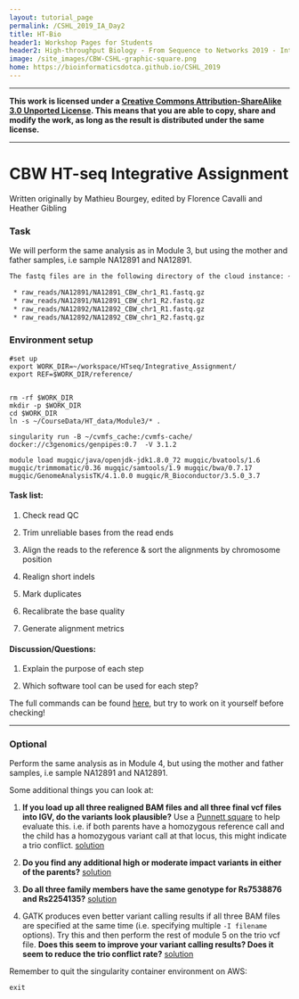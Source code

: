 ```yaml
---
layout: tutorial_page
permalink: /CSHL_2019_IA_Day2
title: HT-Bio
header1: Workshop Pages for Students
header2: High-throughput Biology - From Sequence to Networks 2019 - Integrated Assignment Day 2
image: /site_images/CBW-CSHL-graphic-square.png
home: https://bioinformaticsdotca.github.io/CSHL_2019
---
```



-----------------------

**This work is licensed under a [Creative Commons Attribution-ShareAlike 3.0 Unported License](http://creativecommons.org/licenses/by-sa/3.0/deed.en_US). This means that you are able to copy, share and modify the work, as long as the result is distributed under the same license.**

-----------------------

# CBW HT-seq Integrative Assignment

 
Written originally by Mathieu Bourgey, edited by Florence Cavalli and Heather Gibling


### Task
We will perform the same analysis as in Module 3, but using the mother and father samples, i.e sample NA12891 and NA12891.

```bash
The fastq files are in the following directory of the cloud instance: ~/CourseData/HT_data/Module3/

 * raw_reads/NA12891/NA12891_CBW_chr1_R1.fastq.gz
 * raw_reads/NA12891/NA12891_CBW_chr1_R2.fastq.gz
 * raw_reads/NA12892/NA12892_CBW_chr1_R1.fastq.gz
 * raw_reads/NA12892/NA12892_CBW_chr1_R2.fastq.gz
```


### Environment setup

```
#set up
export WORK_DIR=~/workspace/HTseq/Integrative_Assignment/
export REF=$WORK_DIR/reference/


rm -rf $WORK_DIR
mkdir -p $WORK_DIR
cd $WORK_DIR
ln -s ~/CourseData/HT_data/Module3/* .

singularity run -B ~/cvmfs_cache:/cvmfs-cache/ docker://c3genomics/genpipes:0.7  -V 3.1.2

module load mugqic/java/openjdk-jdk1.8.0_72 mugqic/bvatools/1.6 mugqic/trimmomatic/0.36 mugqic/samtools/1.9 mugqic/bwa/0.7.17 mugqic/GenomeAnalysisTK/4.1.0.0 mugqic/R_Bioconductor/3.5.0_3.7
```

#### Task list:

1. Check read QC

2. Trim unreliable bases from the read ends

3. Align the reads to the reference & sort the alignments by chromosome position

4. Realign short indels

5. Mark duplicates

6. Recalibrate the base quality

7. Generate alignment metrics


#### Discussion/Questions:

1. Explain the purpose of each step

2. Which software tool can be used for each step? 



The full commands can be found [here](https://github.com/bioinformaticsdotca/CSHL_2019/blob/master/IntegratedAssignment_Day2/integrative_assigment_commands.sh), but try to work on it yourself before checking!

---

### Optional

Perform the same analysis as in Module 4, but using the mother and father samples, i.e sample NA12891 and NA12891.

Some additional things you can look at:

1. **If you load up all three realigned BAM files and all three final vcf files into IGV, do the variants look plausible?** Use a [Punnett square](https://en.wikipedia.org/wiki/Punnett_square) to help evaluate this. i.e. if both parents have a homozygous reference call and the child has a homozygous variant call at that locus, this might indicate a trio conflict. [solution](https://github.com/mbourgey/CBW_HTseq_module4/blob/master/solutions/_trio1.md)

 2. **Do you find any additional high or moderate impact variants in either of the parents?** [solution](https://github.com/mbourgey/CBW_HTseq_module4/blob/master/solutions/_trio2.md)

 3. **Do all three family members have the same genotype for Rs7538876 and Rs2254135?** [solution](https://github.com/mbourgey/CBW_HTseq_module4/blob/master/solutions/_trio3.md)

 4. GATK produces even better variant calling results if all three BAM files are specified at the same time (i.e. specifying multiple `-I filename` options). Try this and then perform the rest of module 5 on the trio vcf file. **Does this seem to improve your variant calling results? Does it seem to reduce the trio conflict rate?** [solution](https://github.com/mbourgey/CBW_HTseq_module4/blob/master/solutions/_trio4.md)

 Remember to quit the singularity container environment on AWS:

```
exit
```
